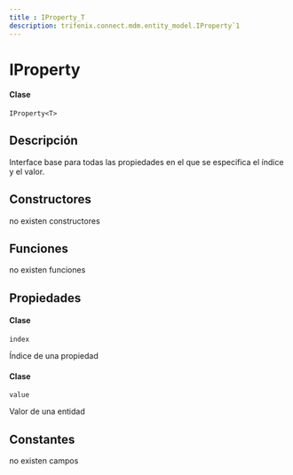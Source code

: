```yaml
---
title : IProperty_T
description: trifenix.connect.mdm.entity_model.IProperty`1
---
```


# IProperty<T>

<CodeBlock slots = 'heading, code' repeat = '1' languages = 'C#' />

#### Clase
```
IProperty<T>
```

## Descripción
Interface base para todas las propiedades en el que se especifica el índice y el valor.
## Constructores

no existen constructores


## Funciones

no existen funciones

## Propiedades


<CodeBlock slots = 'heading, code' repeat = '1' languages = 'C#' />

#### Clase
```
index
```


Índice de una propiedad

<CodeBlock slots = 'heading, code' repeat = '1' languages = 'C#' />

#### Clase
```
value
```


Valor de una entidad
## Constantes
no existen campos


